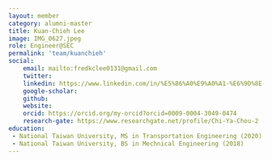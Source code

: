 ```yaml
---
layout: member
category: alumni-master
title: Kuan-Chieh Lee
image: IMG_0627.jpeg
role: Engineer@SEC
permalink: 'team/kuanchieh'
social:
    email: mailto:fredkclee0131@gmail.com
    twitter: 
    linkedin: https://www.linkedin.com/in/%E5%86%A0%E9%A0%A1-%E6%9D%8E-9520b8226?utm_source=share&utm_campaign=share_via&utm_content=profile&utm_medium=ios_app
    google-scholar: 
    github: 
    website: 
    orcid: https://orcid.org/my-orcid?orcid=0009-0004-3049-0474
    research-gate: https://www.researchgate.net/profile/Chi-Ya-Chou-2
education:
 - National Taiwan University, MS in Transportation Engineering (2020)
 - National Taiwan University, BS in Mechnical Engineering (2018)
---
```


